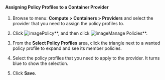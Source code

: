 #### Assigning Policy Profiles to a Container Provider

1. Browse to menu: **Compute > Containers > Providers** and select the provider that you need to assign the policy profiles to.

2. Click ![image](../images/1941.png**)Policy**, and then click ![image](../images/1851.png**)Manage Policies**.

3. From the **Select Policy Profiles** area, click the triangle next to a wanted policy profile to expand and see its member policies.

4. Select the policy profiles that you need to apply to the provider. It turns blue to show the selection.

5. Click **Save**.
